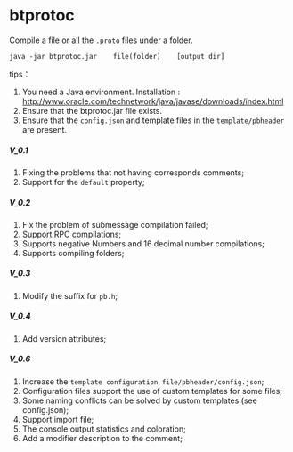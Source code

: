 # btprotoc

Compile a file or all the `.proto` files under a folder.
```
java -jar btprotoc.jar    file(folder)    [output dir]
```

tips：
1. You need a Java environment. Installation : http://www.oracle.com/technetwork/java/javase/downloads/index.html
2. Ensure that the btprotoc.jar file exists.
3. Ensure that the `config.json` and template files in the `template/pbheader` are present.

##### V_0.1
1. Fixing the problems that not having corresponds comments;
2. Support for the `default` property;

##### V_0.2
1. Fix the problem of submessage compilation failed;
2. Support RPC compilations;
3. Supports negative Numbers and 16 decimal number compilations;
4. Supports compiling folders;

##### V_0.3
1. Modify the suffix for `pb.h`;

##### V_0.4
1. Add version attributes;

##### V_0.6 
1. Increase the `template configuration file/pbheader/config.json`;
2. Configuration files support the use of custom templates for some files;
3. Some naming conflicts can be solved by custom templates (see config.json); 
4. Support import file;
5. The console output statistics and coloration;
6. Add a modifier description to the comment;
